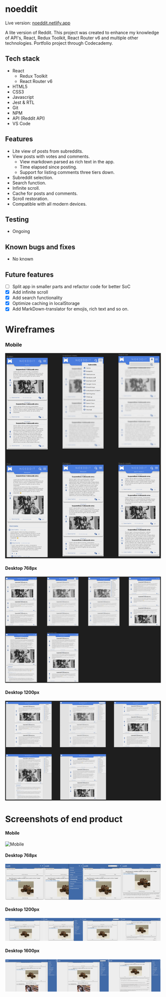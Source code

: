 # noeddit

Live version: [noeddit.netlify.app](https://noeddit.netlify.app/)

A lite version of Reddit. This project was created to enhance my knowledge of API's, React, Redux Toolkit, React Router v6 and multiple other technologies.
Portfolio project through Codecademy.

## Tech stack

- React
  - Redux Toolkit
  - React Router v6
- HTML5
- CSS3
- Javascript
- Jest & RTL
- Git
- NPM
- API (Reddit API)
- VS Code

## Features

- Lite view of posts from subreddits.
- View posts with votes and comments.
  - View markdown parsed as rich text in the app.
  - Time elapsed since posting.
  - Support for listing comments three tiers down.
- Subreddit selection.
- Search function.
- Infinite scroll.
- Cache for posts and comments.
- Scroll restoration.
- Compatible with all modern devices.

## Testing

- Ongoing

## Known bugs and fixes

- No known

## Future features

- [ ] Split app in smaller parts and refactor code for better SoC
- [x] Add infinite scroll
- [x] Add search functionality
- [x] Optimize caching in localStorage
- [x] Add MarkDown-translator for emojis, rich text and so on.

# Wireframes

### Mobile

![Mobile](screenshot/noeddit-mobile.png)

#### Desktop 768px

![Desktop 768px](screenshot/noeddit-768.png)

#### Desktop 1200px

![Desktop 1200px](screenshot/noeddit-1200.png)

# Screenshots of end product

#### Mobile

![Mobile](screenshot/endproduct/mobile-prod.png)

#### Desktop 768px

![Desktop 768px](screenshot/endproduct/768-prod.png)

#### Desktop 1200px

![Desktop 1200px](screenshot/endproduct/1200-prod.png)

#### Desktop 1600px

![Desktop 1600px](screenshot/endproduct/1600-prod.png)

